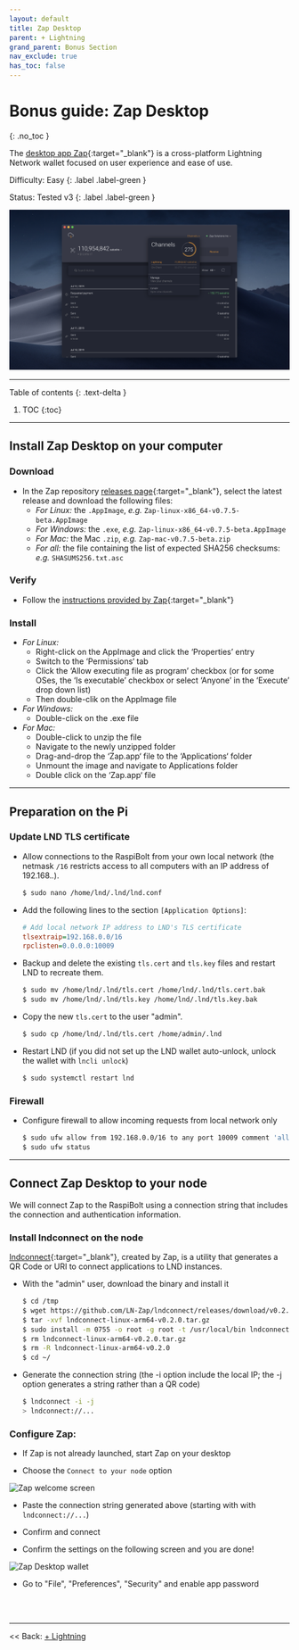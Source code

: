 ```yaml
---
layout: default
title: Zap Desktop
parent: + Lightning
grand_parent: Bonus Section
nav_exclude: true
has_toc: false
---
```


# Bonus guide: Zap Desktop
{: .no_toc }

The [desktop app Zap](https://github.com/LN-Zap/zap-desktop){:target="_blank"} is a cross-platform Lightning Network wallet focused on user experience and ease of use.

Difficulty: Easy
{: .label .label-green }

Status: Tested v3
{: .label .label-green }

![lntop](../../images/zap-desktop.png)

---

Table of contents
{: .text-delta }

1. TOC
{:toc}

---

## Install Zap Desktop on your computer

### Download

* In the Zap repository [releases page](https://github.com/LN-Zap/zap-desktop/releases){:target="_blank"}, select the latest release and download the following files:
  * *For Linux:* the `.AppImage`, *e.g.* `Zap-linux-x86_64-v0.7.5-beta.AppImage`
  * *For Windows:* the `.exe`, *e.g.* `Zap-linux-x86_64-v0.7.5-beta.AppImage`
  * *For Mac:* the Mac `.zip`, *e.g.* `Zap-mac-v0.7.5-beta.zip`
  * *For all:* the file containing the list of expected SHA256 checksums: *e.g.* `SHASUMS256.txt.asc`

### Verify

* Follow the [instructions provided by Zap](https://github.com/LN-Zap/zap-desktop/blob/master/docs/SIGNATURES.md){:target="_blank"}

### Install

* *For Linux:* 
   * Right-click on the AppImage and click the ‘Properties’ entry
   * Switch to the ‘Permissions‘ tab
   * Click the ‘Allow executing file as program’ checkbox (or for some OSes, the ‘Is executable’ checkbox or select ‘Anyone’ in the ‘Execute’ drop down list)
   * Then double-clik on the AppImage file
* *For Windows:* 
  * Double-click on the .exe file
* *For Mac:* 
  * Double-click to unzip the file
  * Navigate to the newly unzipped folder
  * Drag-and-drop the ‘Zap.app‘ file to the ‘Applications‘ folder
  * Unmount the image and navigate to Applications folder
  * Double click on the ‘Zap.app‘ file

---

## Preparation on the Pi

### Update LND TLS certificate

* Allow connections to the RaspiBolt from your own local network (the netmask `/16` restricts access to all computers with an IP address of 192.168.*.*).  

  ```sh
  $ sudo nano /home/lnd/.lnd/lnd.conf
  ```

* Add the following lines to the section `[Application Options]`:  
  
  ```ini
  # Add local network IP address to LND's TLS certificate
  tlsextraip=192.168.0.0/16
  rpclisten=0.0.0.0:10009
  ```
  
* Backup and delete the existing `tls.cert` and `tls.key` files and restart LND to recreate them. 

  ```sh
  $ sudo mv /home/lnd/.lnd/tls.cert /home/lnd/.lnd/tls.cert.bak
  $ sudo mv /home/lnd/.lnd/tls.key /home/lnd/.lnd/tls.key.bak
  ```
  
* Copy the new `tls.cert` to the user "admin".  
 
  ```sh
  $ sudo cp /home/lnd/.lnd/tls.cert /home/admin/.lnd
  ```

* Restart LND (if you did not set up the LND wallet auto-unlock, unlock the wallet with `lncli unlock`)  
  
  ```sh
  $ sudo systemctl restart lnd
  ```

### Firewall

* Configure firewall to allow incoming requests from local network only  
  
  ```sh
  $ sudo ufw allow from 192.168.0.0/16 to any port 10009 comment 'allow LND grpc from local LAN'
  $ sudo ufw status
  ```

---

## Connect Zap Desktop to your node 

We will connect Zap to the RaspiBolt using a connection string that includes the connection and authentication information.

### Install lndconnect on the node

[lndconnect](https://github.com/LN-Zap/lndconnect){:target="_blank"}, created by Zap, is a utility that generates a QR Code or URI to connect applications to LND instances.

* With the "admin" user, download the binary and install it

  ```sh
  $ cd /tmp
  $ wget https://github.com/LN-Zap/lndconnect/releases/download/v0.2.0/lndconnect-linux-arm64-v0.2.0.tar.gz
  $ tar -xvf lndconnect-linux-arm64-v0.2.0.tar.gz
  $ sudo install -m 0755 -o root -g root -t /usr/local/bin lndconnect-linux-arm64-v0.2.0/lndconnect
  $ rm lndconnect-linux-arm64-v0.2.0.tar.gz
  $ rm -R lndconnect-linux-arm64-v0.2.0
  $ cd ~/
  ```

* Generate the connection string (the -i option include the local IP; the -j option generates a string rather than a QR code)
  
  ```sh
  $ lndconnect -i -j
  > lndconnect://...
  ```

### Configure Zap: 

* If Zap is not already launched, start Zap on your desktop

* Choose the `Connect to your node` option

![Zap welcome screen](images/71_zap_desktop1.png)

* Paste the connection string generated above (starting with with `lndconnect://...`)

* Confirm and connect

* Confirm the settings on the following screen and you are done!

![Zap Desktop wallet](images/71_zap_desktop4.png)

* Go to "File", "Preferences", "Security" and enable app password

<br /><br />

---

<< Back: [+ Lightning](index.md)

